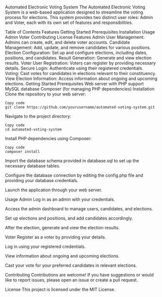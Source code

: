 Automated Electronic Voting System
The Automated Electronic Voting System is a web-based application designed to streamline the voting process for elections. This system provides two distinct user roles: Admin and Voter, each with its own set of features and responsibilities.

Table of Contents
Features
Getting Started
Prerequisites
Installation
Usage
Admin
Voter
Contributing
License
Features
Admin
User Management: Admins can create, edit, and delete voter accounts.
Candidate Management: Add, update, and remove candidates for various positions.
Election Configuration: Set up and configure elections, including dates, positions, and candidates.
Result Generation: Generate and view election results.
Voter
User Registration: Voters can register by providing necessary details.
Secure Login: Authenticate using their registered credentials.
Voting: Cast votes for candidates in elections relevant to their constituency.
View Election Information: Access information about ongoing and upcoming elections.
Getting Started
Prerequisites
Web server with PHP support
MySQL database
Composer (for managing PHP dependencies)
Installation
Clone the repository to your web server:

```
Copy code
git clone https://github.com/yourusername/automated-voting-system.git
```
Navigate to the project directory:

```
Copy code
cd automated-voting-system
```
Install PHP dependencies using Composer:

```
Copy code
composer install
```
Import the database schema provided in database.sql to set up the necessary database tables.

Configure the database connection by editing the config.php file and providing your database credentials.

Launch the application through your web server.

Usage
Admin
Log in as an admin with your credentials.

Access the admin dashboard to manage users, candidates, and elections.

Set up elections and positions, and add candidates accordingly.

After the election, generate and view the election results.

Voter
Register as a voter by providing your details.

Log in using your registered credentials.

View information about ongoing and upcoming elections.

Cast your vote for your preferred candidates in relevant elections.

Contributing
Contributions are welcome! If you have suggestions or would like to report issues, please open an issue or create a pull request.

License
This project is licensed under the MIT License.
